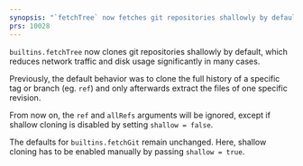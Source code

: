 ```yaml
---
synopsis: "`fetchTree` now fetches git repositories shallowly by default"
prs: 10028
---
```


`builtins.fetchTree` now clones git repositories shallowly by default, which reduces network traffic and disk usage significantly in many cases.

Previously, the default behavior was to clone the full history of a specific tag or branch (eg. `ref`) and only afterwards extract the files of one specific revision.

From now on, the `ref` and `allRefs` arguments will be ignored, except if shallow cloning is disabled by setting `shallow = false`.

The defaults for `builtins.fetchGit` remain unchanged. Here, shallow cloning has to be enabled manually by passing `shallow = true`.
